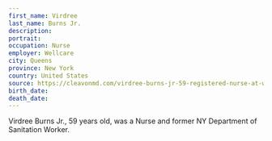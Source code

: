 ```yaml
---
first_name: Virdree
last_name: Burns Jr.
description: 
portrait: 
occupation: Nurse
employer: Wellcare
city: Queens
province: New York
country: United States
source: https://cleavonmd.com/virdree-burns-jr-59-registered-nurse-at-wellcare-from-queens-village-new-york/
birth_date: 
death_date: 
---
```


Virdree Burns Jr., 59 years old, was a Nurse and former NY Department of Sanitation Worker.